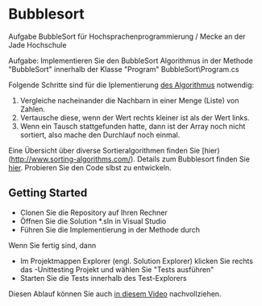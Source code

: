 # Bubblesort
Aufgabe BubbleSort für Hochsprachenprogrammierung / Mecke an der Jade Hochschule

Aufgabe: Implementieren Sie den BubbleSort Algorithmus in der Methode "BubbleSort" innerhalb der Klasse "Program" BubbleSort\Program.cs

Folgende Schritte sind für die Iplementierung [des Algorithmus](http://www.sorting-algorithms.com/) notwendig:
1. Vergleiche nacheinander die Nachbarn in einer Menge (Liste) von Zahlen.
2. Vertausche diese, wenn der Wert rechts kleiner ist als der Wert links.
3. Wenn ein Tausch stattgefunden hatte, dann ist der Array noch nicht sortiert, also mache den Durchlauf noch einmal.

Eine Übersicht über diverse Sortieralgorithmen finden Sie [hier)(http://www.sorting-algorithms.com/). Details zum Bubblesort finden Sie [hier](http://math.hws.edu/eck/jsdemo/sortlab.html). Probieren Sie den Code slbst zu entwickeln.

## Getting Started
* Clonen Sie die Repository auf Ihren Rechner
* Öffnen Sie die Solution *.sln in Visual Studio
* Führen Sie die Implementierung in der Methode durch

Wenn Sie fertig sind, dann
* Im Projektmappen Explorer (engl. Solution Explorer) klicken Sie rechts das -Unittesting Projekt und wählen Sie "Tests ausführen"
* Starten Sie die Tests innerhalb des Test-Explorers

Diesen Ablauf können Sie auch [in diesem Video](https://e.video-cdn.net/share?video-id=DanEHo-4AXmYUHiQa4s7ji&player-id=EQXSwJteHsd-jonvxZMcPQ&channel-id=88624) nachvollziehen.
